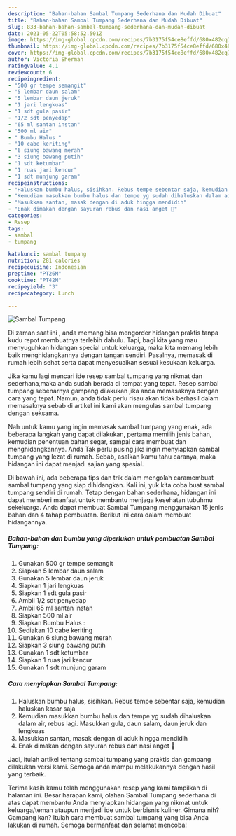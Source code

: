 ```yaml
---
description: "Bahan-bahan Sambal Tumpang Sederhana dan Mudah Dibuat"
title: "Bahan-bahan Sambal Tumpang Sederhana dan Mudah Dibuat"
slug: 833-bahan-bahan-sambal-tumpang-sederhana-dan-mudah-dibuat
date: 2021-05-22T05:58:52.501Z
image: https://img-global.cpcdn.com/recipes/7b3175f54ce8effd/680x482cq70/sambal-tumpang-foto-resep-utama.jpg
thumbnail: https://img-global.cpcdn.com/recipes/7b3175f54ce8effd/680x482cq70/sambal-tumpang-foto-resep-utama.jpg
cover: https://img-global.cpcdn.com/recipes/7b3175f54ce8effd/680x482cq70/sambal-tumpang-foto-resep-utama.jpg
author: Victoria Sherman
ratingvalue: 4.1
reviewcount: 6
recipeingredient:
- "500 gr tempe semangit"
- "5 lembar daun salam"
- "5 lembar daun jeruk"
- "1 jari lengkuas"
- "1 sdt gula pasir"
- "1/2 sdt penyedap"
- "65 ml santan instan"
- "500 ml air"
- " Bumbu Halus "
- "10 cabe keriting"
- "6 siung bawang merah"
- "3 siung bawang putih"
- "1 sdt ketumbar"
- "1 ruas jari kencur"
- "1 sdt munjung garam"
recipeinstructions:
- "Haluskan bumbu halus, sisihkan. Rebus tempe sebentar saja, kemudian haluskan kasar saja"
- "Kemudian masukkan bumbu halus dan tempe yg sudah dihaluskan dalam air, rebus lagi. Masukkan gula, daun salam, daun jeruk dan lengkuas"
- "Masukkan santan, masak dengan di aduk hingga mendidih"
- "Enak dimakan dengan sayuran rebus dan nasi anget 🤤"
categories:
- Resep
tags:
- sambal
- tumpang

katakunci: sambal tumpang 
nutrition: 281 calories
recipecuisine: Indonesian
preptime: "PT26M"
cooktime: "PT42M"
recipeyield: "3"
recipecategory: Lunch

---
```



![Sambal Tumpang](https://img-global.cpcdn.com/recipes/7b3175f54ce8effd/680x482cq70/sambal-tumpang-foto-resep-utama.jpg)

Di zaman  saat ini , anda memang bisa mengorder hidangan praktis tanpa kudu repot membuatnya terlebih dahulu. Tapi, bagi kita yang mau menyuguhkan hidangan special untuk keluarga, maka kita memang lebih baik menghidangkannya dengan tangan sendiri. Pasalnya, memasak di rumah lebih sehat serta dapat menyesuaikan sesuai kesukaan keluarga.

Jika kamu lagi mencari ide resep sambal tumpang yang nikmat dan sederhana,maka anda sudah berada di tempat yang tepat. Resep sambal tumpang  sebenarnya gampang dilakukan jika anda memasaknya dengan cara yang tepat. Namun, anda tidak perlu risau akan tidak berhasil dalam memasaknya 
sebab di artikel ini kami akan mengulas sambal tumpang dengan seksama.  



Nah untuk kamu yang ingin memasak sambal tumpang yang enak, ada beberapa langkah yang dapat dilakukan, pertama memilih jenis bahan, kemudian penentuan bahan segar, sampai cara membuat dan menghidangkannya. Anda Tak perlu pusing jika ingin menyiapkan sambal tumpang yang lezat di rumah. Sebab, asalkan kamu  tahu caranya, maka hidangan ini dapat menjadi sajian yang spesial.

Di bawah ini, ada beberapa tips dan trik dalam mengolah caramembuat sambal tumpang yang siap dihidangkan. Kali ini, yuk kita coba buat sambal tumpang sendiri di rumah. Tetap dengan bahan sederhana, hidangan ini dapat memberi manfaat untuk membantu menjaga kesehatan tubuhmu sekeluarga. Anda dapat membuat Sambal Tumpang menggunakan 15 jenis bahan dan 4 tahap pembuatan. Berikut ini cara dalam membuat hidangannya.

<!--inarticleads1-->

##### Bahan-bahan dan bumbu yang diperlukan untuk pembuatan Sambal Tumpang:

1. Gunakan 500 gr tempe semangit
1. Siapkan 5 lembar daun salam
1. Gunakan 5 lembar daun jeruk
1. Siapkan 1 jari lengkuas
1. Siapkan 1 sdt gula pasir
1. Ambil 1/2 sdt penyedap
1. Ambil 65 ml santan instan
1. Siapkan 500 ml air
1. Siapkan  Bumbu Halus :
1. Sediakan 10 cabe keriting
1. Gunakan 6 siung bawang merah
1. Siapkan 3 siung bawang putih
1. Gunakan 1 sdt ketumbar
1. Siapkan 1 ruas jari kencur
1. Gunakan 1 sdt munjung garam




<!--inarticleads2-->

##### Cara menyiapkan Sambal Tumpang:

1. Haluskan bumbu halus, sisihkan. Rebus tempe sebentar saja, kemudian haluskan kasar saja
1. Kemudian masukkan bumbu halus dan tempe yg sudah dihaluskan dalam air, rebus lagi. Masukkan gula, daun salam, daun jeruk dan lengkuas
1. Masukkan santan, masak dengan di aduk hingga mendidih
1. Enak dimakan dengan sayuran rebus dan nasi anget 🤤




Jadi, itulah artikel tentang  sambal tumpang  yang praktis dan gampang dilakukan versi kami. Semoga anda mampu melakukannya dengan hasil yang terbaik. 

Terima kasih kamu telah menggunakan resep yang kami tampilkan di halaman ini. Besar harapan kami, olahan  Sambal Tumpang sederhana di atas dapat membantu Anda menyiapkan hidangan yang nikmat untuk keluarga/teman ataupun menjadi ide untuk berbisnis kuliner. Gimana nih? Gampang kan? Itulah cara membuat sambal tumpang yang bisa Anda lakukan di rumah. Semoga bermanfaat dan selamat mencoba!

